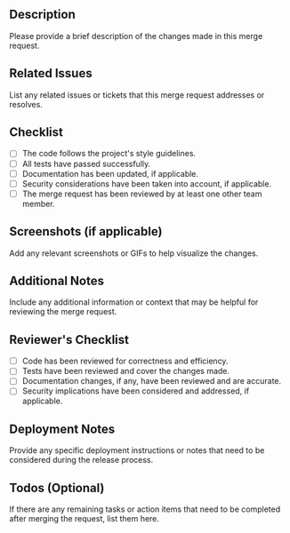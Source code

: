 ## Description
Please provide a brief description of the changes made in this merge request.

## Related Issues
List any related issues or tickets that this merge request addresses or resolves.

## Checklist
- [ ] The code follows the project's style guidelines.
- [ ] All tests have passed successfully.
- [ ] Documentation has been updated, if applicable.
- [ ] Security considerations have been taken into account, if applicable.
- [ ] The merge request has been reviewed by at least one other team member.

## Screenshots (if applicable)
Add any relevant screenshots or GIFs to help visualize the changes.

## Additional Notes
Include any additional information or context that may be helpful for reviewing the merge request.

## Reviewer's Checklist
- [ ] Code has been reviewed for correctness and efficiency.
- [ ] Tests have been reviewed and cover the changes made.
- [ ] Documentation changes, if any, have been reviewed and are accurate.
- [ ] Security implications have been considered and addressed, if applicable.

## Deployment Notes
Provide any specific deployment instructions or notes that need to be considered during the release process.

## Todos (Optional)
If there are any remaining tasks or action items that need to be completed after merging the request, list them here.
